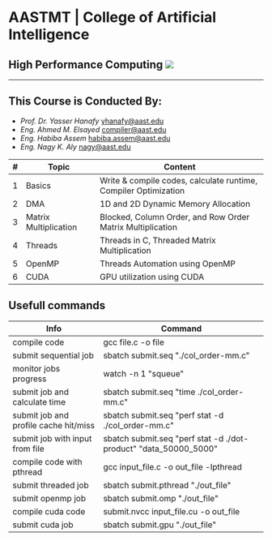 # AASTMT | College of Artificial Intelligence
## High Performance Computing ![](https://img.shields.io/badge/Semester-Fall--2023-red)
---
## This Course is Conducted By:
- _Prof. Dr. Yasser Hanafy_ yhanafy@aast.edu
- _Eng. Ahmed M. Elsayed_ compiler@aast.edu
- _Eng. Habiba Assem_ habiba.assem@aast.edu
- _Eng. Nagy K. Aly_ nagy@aast.edu

| # | Topic | Content |
| ------ | ------ | ------ |
| 1 | Basics | Write & compile codes, calculate runtime, Compiler Optimization |
| 2 | DMA | 1D and 2D Dynamic Memory Allocation |
| 3 | Matrix Multiplication |  Blocked, Column Order, and Row Order Matrix Multiplication |
| 4 | Threads | Threads in C, Threaded Matrix Multiplication |
| 5 | OpenMP | Threads Automation using OpenMP |
| 6 | CUDA | GPU utilization using CUDA |


## Usefull commands
| Info	| Command |
| ------ | ------ |
| compile code | gcc file.c -o file |
| submit sequential job | sbatch submit.seq "./col_order-mm.c" |
| monitor jobs progress | watch -n 1 "squeue" |
| submit job and calculate time| sbatch submit.seq "time ./col_order-mm.c" |
| submit job and profile cache hit/miss| sbatch submit.seq "perf stat -d ./col_order-mm.c" |
| submit job with input from file| sbatch submit.seq "perf stat -d ./dot-product" "data_50000_5000" |
| compile code with pthread | gcc input_file.c -o out_file -lpthread |
| submit threaded job | sbatch submit.pthread "./out_file" |
| submit openmp job | sbatch submit.omp "./out_file" |
| compile cuda code | submit.nvcc input_file.cu -o out_file |
| submit cuda job | sbatch submit.gpu "./out_file" |
